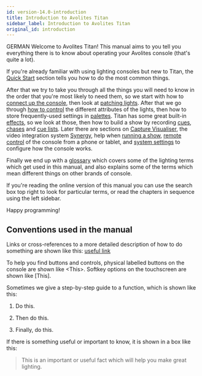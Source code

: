 ```yaml
---
id: version-14.0-introduction
title: Introduction to Avolites Titan
sidebar_label: Introduction to Avolites Titan
original_id: introduction
---
```


GERMAN Welcome to Avolites Titan! This manual aims to you tell you everything
there is to know about operating your Avolites console (that's quite a lot).

If you're already familiar with using lighting consoles but new to Titan,
the [Quick Start](./quick-start.md) section tells you how to do the most common things.

After that we try to take you through all the things you will need to know in the order
that you're most likely to need them, so we start with how to [connect up the console](./titan-basics.md),
then look at [patching lights](./patching.md). After that we go through [how to control](./controlling-fixtures.md) the different
attributes of the lights, then how to store frequently-used settings in [palettes](./palettes.md).
Titan has some great built-in [effects](./effects.md), so we look at those, then how to build a show
by recording [cues](./cues.md), [chases](./chases.md) and [cue lists](./cue-lists.md). Later there are sections on [Capture Visualiser](./capture-visualiser.md),
the video integration system [Synergy](./synergy.md), help when [running a show](./running-the-show.md), [remote control](./remote-control.md) of the console from a phone or tablet,
and [system settings](./system-settings.md) to configure how the console works.

Finally we end up with a [glossary](./glossary.md) which covers some of the lighting terms
which get used in this manual, and also explains some of the terms which mean
different things on other brands of console.

If you're reading the online version of this manual you can use the search box top right to look for particular terms, or read
the chapters in sequence using the left sidebar.

Happy programming!

Conventions used in the manual
------------------------------

Links or cross-references to a more detailed description of how to do something are shown like this: [useful link](./introduction.md)

To help you find buttons and controls, physical labelled buttons on the console are
shown like \<This\>. Softkey options on the touchscreen are shown like
\[This\].

Sometimes we give a step-by-step guide to a function, which is shown like this:

1. Do this.

2. Then do this.

3. Finally, do this.

If there is something useful or important to know, it is shown in a box like this:

>	This is an important or useful fact which will help you make great lighting.
